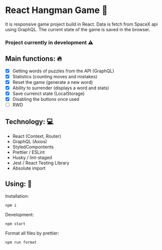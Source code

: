# React Hangman Game 🎲

It is responsive game project build in React. Data is fetch from SpaceX api using GraphQL. The current state of the game is saved in the browser.

### Project currently in development ⚠️

## Main functions: 🔥

- [x] Getting words of puzzles from the API (GraphQL)
- [x] Statistics (counting moves and mistakes)
- [x] Reset the game (generate a new word)
- [x] Ability to surrender (displays a word and stats)
- [x] Save currenct state (LocalStorage)
- [x] Disabling the buttons once used
- [ ] RWD

## Technology: 💻

- React (Context, Router)
- GraphQL (Axios)
- StyledCompontents
- Prettier / ESLint
- Husky / lint-staged
- Jest / React Testing Library
- Absolute import

## Using: 💾

Installation:

```
npm i
```

Development:

```
npm start
```

Format all files by prettier:

```
npm run format
```
